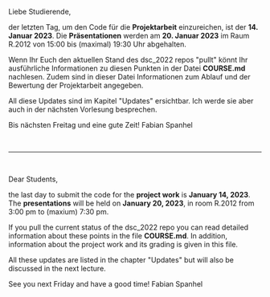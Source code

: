 Liebe Studierende,

der letzten Tag, um den Code für die **Projektarbeit** einzureichen, ist der **14. Januar 2023**. Die **Präsentationen** werden am **20. Januar 2023**
im Raum R.2012 von 15:00 bis (maximal) 19:30 Uhr abgehalten.

Wenn Ihr Euch den aktuellen Stand des dsc_2022 repos "pullt" könnt Ihr ausführliche Informationen zu diesen Punkten in der Datei **COURSE.md** nachlesen.
Zudem sind in dieser Datei Informationen zum Ablauf und der Bewertung der Projektarbeit angegeben.

All diese Updates sind im Kapitel "Updates" ersichtbar. Ich werde sie aber auch in der nächsten Vorlesung besprechen.

Bis nächsten Freitag und eine gute Zeit!
Fabian Spanhel

<br>

-------
<br>


Dear Students,

the last day to submit the code for the **project work** is **January 14, 2023**. The **presentations** will be held on **January 20, 2023**,
in room R.2012 from 3:00 pm to (maxium) 7:30 pm.

If you pull the current status of the dsc_2022 repo you can read detailed information about these points in the file **COURSE.md**.
In addition, information about the project work and its grading is given in this file.

All these updates are listed in the chapter "Updates" but will also be discussed in the next lecture.

See you next Friday and have a good time!
Fabian Spanhel
